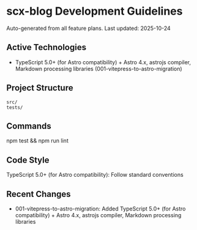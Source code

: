 # scx-blog Development Guidelines

Auto-generated from all feature plans. Last updated: 2025-10-24

## Active Technologies

- TypeScript 5.0+ (for Astro compatibility) + Astro 4.x, astrojs compiler, Markdown processing libraries (001-vitepress-to-astro-migration)

## Project Structure

```text
src/
tests/
```

## Commands

npm test && npm run lint

## Code Style

TypeScript 5.0+ (for Astro compatibility): Follow standard conventions

## Recent Changes

- 001-vitepress-to-astro-migration: Added TypeScript 5.0+ (for Astro compatibility) + Astro 4.x, astrojs compiler, Markdown processing libraries

<!-- MANUAL ADDITIONS START -->
<!-- MANUAL ADDITIONS END -->
